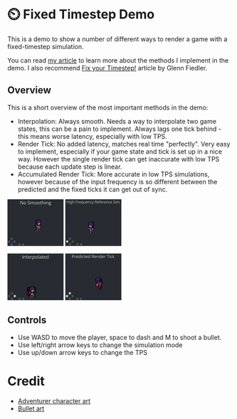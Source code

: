 # ⏲️ Fixed Timestep Demo

This is a demo to show a number of different ways to render a game with a fixed-timestep simulation.

You can read [my article](https://jakubtomsu.github.io/posts/fixed_timestep_without_interpolation) to learn more about the methods I implement in the demo. I also recommend [Fix your Timestep!](https://www.gafferongames.com/post/fix_your_timestep/) article by Glenn Fiedler.

## Overview
This is a short overview of the most important methods in the demo:
- Interpolation: Always smooth. Needs a way to interpolate two game states, this can be a pain to implement. Always lags one tick behind - this means worse latency, especially with low TPS.
- Render Tick: No added latency, matches real time "perfectly". Very easy to implement, especially if your game state and tick is set up in a nice way. However the single render tick can get inaccurate with low TPS because each update step is linear.
- Accumulated Render Tick: More accurate in low TPS simulations, however because of the input frequency is so different between the predicted and the fixed ticks it can get out of sync.

<p>
<p>
<img src="no_smoothing.gif" width=25% height=25%>
<img src="reference.gif" width=25% height=25%>
</p>
<p>
<img src="interpolated.gif" width=25% height=25%>
<img src="render_tick.gif" width=25% height=25%>
</p>
</p>

## Controls
- Use WASD to move the player, space to dash and M to shoot a bullet.
- Use left/right arrow keys to change the simulation mode
- Use up/down arrow keys to change the TPS

# Credit
- [Adventurer character art](https://sscary.itch.io/the-adventurer-male)
- [Bullet art](https://bdragon1727.itch.io/free-effect-and-bullet-16x16)

